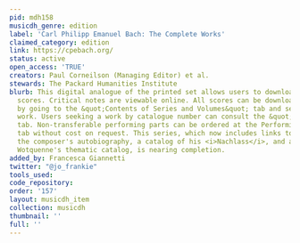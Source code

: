 ```yaml
---
pid: mdh158
musicdh_genre: edition
label: 'Carl Philipp Emanuel Bach: The Complete Works'
claimed_category: edition
link: https://cpebach.org/
status: active
open_access: 'TRUE'
creators: Paul Corneilson (Managing Editor) et al.
stewards: The Packard Humanities Institute
blurb: This digital analogue of the printed set allows users to download complete
  scores. Critical notes are viewable online. All scores can be downloaded as PDFs
  by going to the &quot;Contents of Series and Volumes&quot; tab and selecting the
  work. Users seeking a work by catalogue number can consult the &quot;Search&quot;
  tab. Non-transferable performing parts can be ordered at the Performing Materials
  tab without cost on request. This series, which now includes links to facsimiles,
  the composer's autobiography, a catalog of his <i>Nachlass</i>, and a scan of Alfred
  Wotquenne's thematic catalog, is nearing completion.
added_by: Francesca Giannetti
twitter: "@jo_frankie"
tools_used: 
code_repository: 
order: '157'
layout: musicdh_item
collection: musicdh
thumbnail: ''
full: ''
---
```

